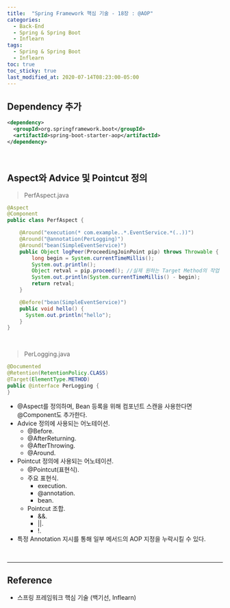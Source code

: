 ```yaml
---
title:  "Spring Framework 핵심 기술 - 18장 : @AOP"
categories:
  - Back-End
  - Spring & Spring Boot
  - Inflearn
tags:
  - Spring & Spring Boot
  - Inflearn
toc: true
toc_sticky: true
last_modified_at: 2020-07-14T08:23:00-05:00
---
```


## Dependency 추가

```xml
<dependency>
  <groupId>org.springframework.boot</groupId>
  <artifactId>spring-boot-starter-aop</artifactId>
</dependency>
```

<br>

## Aspect와 Advice 및 Pointcut 정의

> PerfAspect.java

```java
@Aspect
@Component
public class PerfAspect {

    @Around("execution(* com.example..*.EventService.*(..))")
    @Around("@annotation(PerLogging)")
    @Around("bean(SimpleEventService)")
    public Object logPeer(ProceedingJoinPoint pip) throws Throwable {
        long begin = System.currentTimeMillis();
        System.out.println();
        Object retval = pip.proceed(); //실제 원하는 Target Method의 작업 수행
        System.out.println(System.currentTimeMillis() - begin);
        return retval;
    }

    @Before("bean(SimpleEventService)")
    public void hello() {
      System.out.println("hello");
    }
}
```

<br>

> PerLogging.java

```java
@Documented
@Retention(RetentionPolicy.CLASS)
@Target(ElementType.METHOD)
public @interface PerLogging {
}
```

* @Aspect를 정의하며, Bean 등록을 위해 컴포넌트 스캔을 사용한다면 @Component도 추가한다.
* Advice 정의에 사용되는 어노테이션.
  * @Before.
  * @AfterReturning.
  * @AfterThrowing.
  * @Around.
* Pointcut 정의에 사용되는 어노테이션.
  * @Pointcut(표현식).
  * 주요 표현식.
    * execution.
    * @annotation.
    * bean.
  * Pointcut 조합.
    * &&.
    * ||.
    * !.
* 특정 Annotation 지시를 통해 일부 메서드의 AOP 지정을 누락시킬 수 있다.

<br>

---

## Reference

*	스프링 프레임워크 핵심 기술 (백기선, Inflearn)
